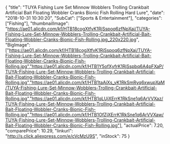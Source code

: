 {
	"title": "TUYA Fishing Lure Set Minnow Wobblers Trolling Crankbait Artificial Bait Floating Wobbler Cranks Bionic Fish Rolling Hard Lure",
	"date": "2018-10-31 10:30:20",
	"SubCat": ["Sports & Entertainment"],
	"categories": ["Fishing"],
	"thumbnailImage": "https://ae01.alicdn.com/kf/HTB18cogXtfvK1RjSspoq6zfNpXai/TUYA-Fishing-Lure-Set-Minnow-Wobblers-Trolling-Crankbait-Artificial-Bait-Floating-Wobbler-Cranks-Bionic-Fish-Rolling.jpg_220x220.jpg",
	"BigImage": ["https://ae01.alicdn.com/kf/HTB18cogXtfvK1RjSspoq6zfNpXai/TUYA-Fishing-Lure-Set-Minnow-Wobblers-Trolling-Crankbait-Artificial-Bait-Floating-Wobbler-Cranks-Bionic-Fish-Rolling.jpg","https://ae01.alicdn.com/kf/HTB1Y5ofXyfrK1RjSspbq6A4pFXaP/TUYA-Fishing-Lure-Set-Minnow-Wobblers-Trolling-Crankbait-Artificial-Bait-Floating-Wobbler-Cranks-Bionic-Fish-Rolling.jpg","https://ae01.alicdn.com/kf/HTB1taAiXs_vK1RkSmRyq6xwupXaM/TUYA-Fishing-Lure-Set-Minnow-Wobblers-Trolling-Crankbait-Artificial-Bait-Floating-Wobbler-Cranks-Bionic-Fish-Rolling.jpg","https://ae01.alicdn.com/kf/HTB1qLUjXErrK1RkSne1q6ArVVXaz/TUYA-Fishing-Lure-Set-Minnow-Wobblers-Trolling-Crankbait-Artificial-Bait-Floating-Wobbler-Cranks-Bionic-Fish-Rolling.jpg","https://ae01.alicdn.com/kf/HTB1OfZjXErrK1RkSne1q6ArVVXaw/TUYA-Fishing-Lure-Set-Minnow-Wobblers-Trolling-Crankbait-Artificial-Bait-Floating-Wobbler-Cranks-Bionic-Fish-Rolling.jpg"],
	"actualPrice": 7.20,
	"comparePrice": 10.29,
	"linkurl": "http://s.click.aliexpress.com/e/cVcMzU9S",
	"inStock": 75
}
